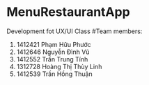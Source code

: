 # MenuRestaurantApp
Development fot UX/UI Class
#Team members:
1. 1412421 Phạm Hữu Phước
2. 1412646 Nguyễn Đình Vũ
3. 1412552 Trần Trung Tính
4. 1312728 Hoàng Thị Thùy Linh
5. 1412539 Trần Hồng Thuận
